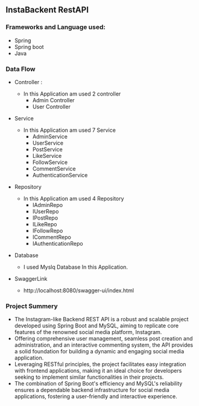 ## InstaBackent RestAPI
### Frameworks and Language used:
* Spring
* Spring boot
* Java

### Data Flow
* Controller : 
  * In this Application am used 2 controller
    * Admin Controller
    * User Controller
      
      
    
* Service
  * In this Application am used 7 Service
    * AdminService
    * UserService
    * PostService
    * LikeService
    * FollowService
    * CommentService
    * AuthenticationService
      
   
* Repository
  * In this Application am used 4 Repository
    * IAdminRepo
    * IUserRepo
    * IPostRepo
    * ILikeRepo
    * IFollowRepo
    * ICommentRepo
    * IAuthenticationRepo
* Database
  * I used Myslq Database In this Application.
 
* SwaggerLink 
  * http://localhost:8080/swagger-ui/index.html


### Project Summery

* The Instagram-like Backend REST API is a robust and scalable project developed using Spring Boot and MySQL, aiming to replicate core features of the renowned social media platform, Instagram.
* Offering comprehensive user management, seamless post creation and administration, and an interactive commenting system, the API provides a solid foundation for building a dynamic and engaging social media application.
*  Leveraging RESTful principles, the project facilitates easy integration with frontend applications, making it an ideal choice for developers seeking to implement similar functionalities in their projects.
*  The combination of Spring Boot's efficiency and MySQL's reliability ensures a dependable backend infrastructure for social media applications, fostering a user-friendly and interactive experience.






